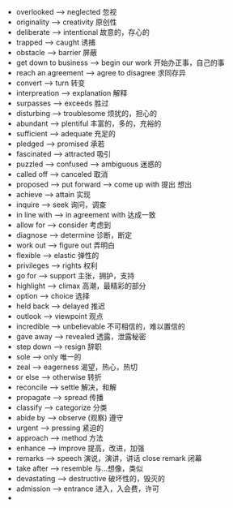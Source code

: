 - overlooked --> neglected 忽视
- originality --> creativity 原创性
- deliberate --> intentional  故意的，存心的
- trapped --> caught 诱捕
- obstacle --> barrier 屏蔽
- get down to business --> begin our work 开始办正事，自己的事
- reach an agreement --> agree to disagree 求同存异
- convert --> turn 转变
- interpreation --> explanation 解释
- surpasses --> exceeds 胜过
- disturbing --> troublesome 烦扰的，担心的
- abundant --> plentiful 丰富的，多的，充裕的
- sufficient --> adequate 充足的
- pledged --> promised 承若
- fascinated --> attracted 吸引
- puzzled --> confused --> ambiguous 迷惑的
- called off --> canceled 取消
- proposed --> put forward --> come up with 提出 想出
- achieve --> attain 实现
- inquire --> seek 询问，调查
- in line with --> in agreement with 达成一致
- allow for --> consider 考虑到
-  diagnose --> determine 诊断，断定
- work out --> figure out 弄明白
- flexible --> elastic 弹性的
- privileges --> rights  权利
-  go for --> support  主张，拥护，支持
-  highlight --> climax 高潮，最精彩的部分
-  option --> choice 选择
-  held back --> delayed 推迟
- outlook --> viewpoint 观点
- incredible --> unbelievable 不可相信的，难以置信的
- gave away --> revealed 透露，泄露秘密
- step down --> resign 辞职
- sole --> only 唯一的
- zeal  --> eagerness 渴望，热心，热切
- or else --> otherwise 转折
- reconcile --> settle 解决，和解
- propagate --> spread 传播
- classify --> categorize 分类
- abide by --> observe (观察)  遵守
- urgent --> pressing 紧迫的
- approach --> method  方法
- enhance --> improve 提高，改进，加强
- remarks --> speech 演说，演讲，讲话 close remark 闭幕
- take after --> resemble 与...想像，类似
- devastating --> destructive 破坏性的，毁灭的
- admission --> entrance 进入，入会费，许可
- 